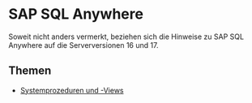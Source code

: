 # SAP SQL Anywhere

Soweit nicht anders vermerkt, beziehen sich die Hinweise zu SAP SQL Anywhere auf die Serverversionen 16 und 17.

## Themen

- [Systemprozeduren und -Views](system)
